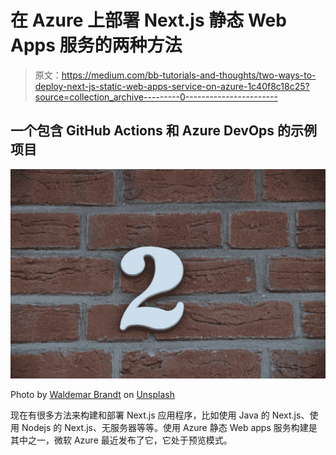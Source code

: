 # 在 Azure 上部署 Next.js 静态 Web Apps 服务的两种方法

> 原文：<https://medium.com/bb-tutorials-and-thoughts/two-ways-to-deploy-next-js-static-web-apps-service-on-azure-1c40f8c18c25?source=collection_archive---------0----------------------->

## 一个包含 GitHub Actions 和 Azure DevOps 的示例项目

![](img/17e64e8c16651d8d3fb58d4d82fdbd4f.png)

Photo by [Waldemar Brandt](https://unsplash.com/@waldemarbrandt67w?utm_source=medium&utm_medium=referral) on [Unsplash](https://unsplash.com?utm_source=medium&utm_medium=referral)

现在有很多方法来构建和部署 Next.js 应用程序，比如使用 Java 的 Next.js、使用 Nodejs 的 Next.js、无服务器等等。使用 Azure 静态 Web apps 服务构建是其中之一，微软 Azure 最近发布了它，它处于预览模式。